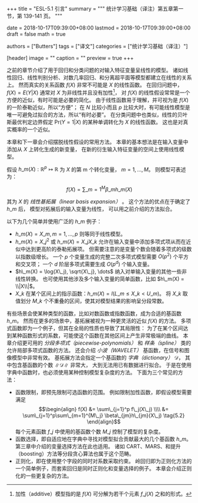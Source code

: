 +++
title = "ESL-5.1 引言"
summary = """
统计学习基础（译注）第五章第一节，第 139-141 页。
"""

date = 2018-10-17T09:39:00+08:00
lastmod = 2018-10-17T09:39:00+08:00
draft = false
math = true

authors = ["Butters"]
tags = ["译文"]
categories = ["统计学习基础（译注）"]

[header]
image = ""
caption = ""
preview = true
+++

之前的章节介绍了用于回归和分类问题的对输入特征变量呈线性的模型。
诸如线性回归、线性判别分析、对数几率回归、和分离超平面等模型都建立在线性的关系上。
然而真实的关系函数 $f(X)$ 非常不可能是 $X$ 的线性函数。
在回归问题中，$f(X) = E(Y|X)$ 通常对 $X$ 为非线性并且没有加性[^1]，
对 $f(X)$ 的线性假设常常是一个方便的近似，有时可能是必要的简化。
由于线性函数易于理解，并可视为是 $f(X)$ 的一阶泰勒近似，所以“方便”；
在 $N$ 比较小而且 $p$ 比较大时，有可能线性模型是唯一可避免过拟合的方法，所以“有时必要”。
在分类问题中也类似，线性的贝叶斯最优判定边界假定
$\text{Pr}(Y=1|X)$ 的某种单调转化为 $X$ 的线性函数。
这也是对真实概率的一个近似。

本章和下一章会介绍摆脱线性假设的常用方法。
本章的基本想法是在输入变量中添加从 $X$ 上转化生成的新变量，
在新的衍生输入特征变量的空间上使用线性模型。

假设 $h\_m(X): \mathbb{R}^p \mapsto \mathbb{R}$
为 $X$ 的第 m 个转化变量，
$m = 1, \dots, M$。
则模型可表述为：

$$f(X) = \sum\_{m=1}^M \beta\_m h\_m(X) \tag{5.1}$$

其为 $X$ 的 *线性基拓展（linear basis expansion）* 。
这个方法的优点在于确定了 $h\_m$ 后，
模型对拓展后的输入变量为线性，
可以用之前介绍的方法拟合。

以下为几个简单并使用广泛的 $h\_m$ 例子：

* $h\_m(X) = X\_m, m = 1, \dots, p$ 则等同于线性模型。
* $h\_m(X) = X\_j^2$ 或 $h\_m(X) = X\_j X\_k$
  允许在输入变量中添加多项式项从而在近似中达到更高阶的泰勒拓展项。
  但需要注意的是变量个数会随着多项式的级数以指数级增长。
  一个 $p$ 个变量生成的完整二次多项式模型需要 $O(p^2)$ 个平方和交叉项；
  一个 $d$ 阶层多项式需要生成 $O(p^d)$ 个输入变量。
* $h\_m(X) = \log(X\_j), \sqrt{X\_j}, \dots$
  纳入对单输入变量的其他一些非线性转换。
  也可使用其他涉及多个输入变量的简单函数，比如
  $h\_m(X) = \\|X\\|$。
* $X\_k$ 在某个区间上的指示函数：$h\_m(X) = I(L\_m \leq X\_k < U\_m)$。
  将 $X\_k$ 取值划分 $M\_k$ 个不重叠的区间，使其对模型结果的影响呈分段常数。

有些场景会使某种类型的函数，比如对数函数或指数函数，成为合适的基函数 $h\_m$。
然而在更多的场景中，基拓展被视为一种更灵活的近似 $f(X)$ 的方法。
多项式函数即为一个例子，但其在全局的性质也导致了其局限性：
为了在某个区间达到某种函数形式的系数，可能使这个函数在其他区间上产生非常极端的曲线。
本章介绍更可用的
*分段多项式（piecewise-polynomials）* 和 *样条（spline）* 类的
允许局部多项式函数的方法。
还会介绍 *小波（WAVELET）* 基函数，在信号和图像模型中非常有效。
基拓展方法会指定一个基函数的 *字典（dictionary）* $\mathcal{D}$，
其中包含基函数的个数 $\|\mathcal{D}\|$ 非常大，
大到无法用已有数据进行拟合。
于是在使用字典中函数时，也必须使用某种控制模型复杂度的方法。
下面为三个常见的方法：

* 函数限制，即预先限制可选函数的范围。
  例如限制加性函数，即假设模型需要满足
  $$\begin{align}
  f(X) &= \sum\_{j=1}^p f\_j(X\_j) \\\\ &=
  \sum\_{j=1}^p\sum\_{m=1}^{M\_j} \beta\_{jm}h\_{jm}(X\_j) \tag{5.2}
  \end{align}$$
  每个元素函数 $f\_j$ 中使用的基函数个数 $M\_j$ 控制了模型的复杂度。
* 函数选择，即自适应地在字典中寻找对模型拟合贡献最大的几个基函数 $h\_m$。
  第三章中介绍的变量选择方法在此也适用。
  诸如 CART、MARS、和提升（boosting）方法等分段贪心算法也属于这个范畴。
* 正则化，即在使用整个字段的同时对系数采取约束。
  岭回归即为正则化方法的一个简单例子，而套索回归是同时正则化和变量选择的例子。
  本章会介绍正则化的一些更复杂的方法。

[^1]: 加性（additive）模型指的是 $f(X)$ 可分解为若干个元素 $f\_j(X)$ 之和的形式。